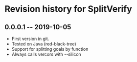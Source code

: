 # Revision history for SplitVerify

## 0.0.0.1 -- 2019-10-05

* First version in git.
* Tested on Java (red-black-tree)
* Support for splitting goals by function
* Always calls vercors with --silicon

